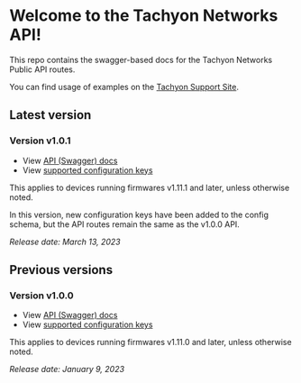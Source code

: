 

# Welcome to the Tachyon Networks API!

This repo contains the swagger-based docs for the Tachyon Networks Public API routes.  

You can find usage of examples on the <a href="https://tachyon-networks.freshdesk.com/support/solutions/articles/67000659777-tna-30x-restful-api">Tachyon Support Site</a>.


## Latest version

### Version v1.0.1 
* View <a href="https://tachyon-networks.github.io/api_docs/tna_30x/v1.0.0/">API (Swagger) docs</a>
* View <a href="https://tachyon-networks.github.io/api_docs/tna_30x/v1.0.1/keys.html">supported configuration keys</a>

This applies to devices running firmwares v1.11.1 and later, unless otherwise noted.  

In this version, new configuration keys have been added to the config schema, but the API routes remain the same as the v1.0.0 API.

*Release date: March 13, 2023*

## Previous versions

### Version v1.0.0 
* View <a href="https://tachyon-networks.github.io/api_docs/tna_30x/v1.0.0/">API (Swagger) docs</a>
* View <a href="https://tachyon-networks.github.io/api_docs/tna_30x/v1.0.0/keys.html">supported configuration keys</a>

This applies to devices running firmwares v1.11.0 and later, unless otherwise noted.

*Release date: January 9, 2023*


